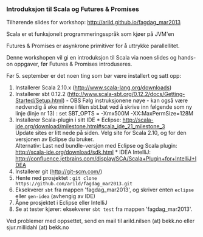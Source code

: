 ### Introduksjon til Scala og Futures & Promises

Tilhørende slides for workshop: http://arild.github.io/fagdag_mar2013

Scala er et funksjonelt programmeringsspråk som kjøer på JVM'en

Futures & Promises er asynkrone primitiver for å uttrykke parallellitet.

Denne workshopen vil gi en introduksjon til Scala via noen slides og hands-on oppgaver, før Futures & Promises introduseres.

Før 5. september er det noen ting som bør være installert og satt opp:

1. Installerer Scala 2.10.x (http://www.scala-lang.org/downloads)
2. Installerer sbt 0.12.2 (http://www.scala-sbt.org/0.12.2/docs/Getting-Started/Setup.html) - OBS Følg instruksjonene nøye - kan også være nødvendig å øke minne i filen sbt.bat ved å skrive inn følgende som ny linje (linje nr 13) :
set SBT_OPTS = -Xmx500M  -XX:MaxPermSize=128M
3. Installerer Scala-plugin i sitt IDE
       * Eclipse:
              http://scala-ide.org/download/milestone.html#scala_ide_21_milestone_3  
              Update sites er litt nede på siden. Velg site for Scala 2.10, og for den versjonen av Eclipse du bruker.  
              Alternativ: Last ned bundle-versjon med Eclipse og Scala plugin: http://scala-ide.org/download/sdk.html
       * IDEA IntelliJ:
              http://confluence.jetbrains.com/display/SCA/Scala+Plugin+for+IntelliJ+IDEA
4. Installerer git (http://git-scm.com/)
5. Hente ned prosjektet : `git clone https://github.com/arild/fagdag_mar2013.git`
6. Eksekverer `sbt` fra mappen 'fagdag_mar2013', og skriver enten `eclipse` eller `gen-idea` (avhengig av IDE)
7. Åpne prosjektet i Eclipse eller IntelliJ
8. Se at tester kjører: eksekverer `sbt test` fra mappen 'fagdag_mar2013'.

Ved problemer med oppsettet, send en mail til arild.nilsen (at) bekk.no eller sjur.millidahl (at) bekk.no
